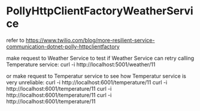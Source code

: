 # PollyHttpClientFactoryWeatherService
refer to https://www.twilio.com/blog/more-resilient-service-communication-dotnet-polly-httpclientfactory

make request to Weather Service to test if Weather Service can retry calling Temperature service:
curl -i http://localhost:5001/weather/11

or make request to Temperatur service to see how Temperatur service is very unreliable:
curl -i http://localhost:6001/temperature/11
curl -i http://localhost:6001/temperature/11
curl -i http://localhost:6001/temperature/11
curl -i http://localhost:6001/temperature/11
